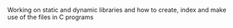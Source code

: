 Working on static and dynamic libraries and how to create, index and make use of the files in C programs
